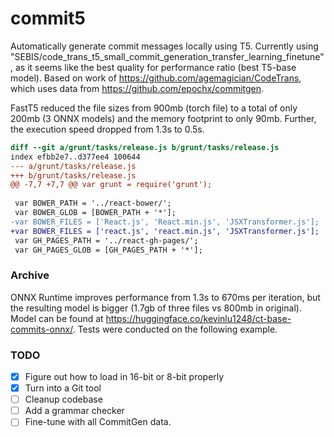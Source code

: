 # commit5
Automatically generate commit messages locally using T5. Currently using "SEBIS/code_trans_t5_small_commit_generation_transfer_learning_finetune", as it seems like the best quality for performance ratio (best T5-base model). Based on work of https://github.com/agemagician/CodeTrans, which uses data from https://github.com/epochx/commitgen.

FastT5 reduced the file sizes from 900mb (torch file) to a total of only 200mb (3 ONNX models) and the memory footprint to only 90mb. Further, the execution speed dropped from 1.3s to 0.5s.

```diff
diff --git a/grunt/tasks/release.js b/grunt/tasks/release.js
index efbb2e7..d377ee4 100644
--- a/grunt/tasks/release.js
+++ b/grunt/tasks/release.js
@@ -7,7 +7,7 @@ var grunt = require('grunt');
 
 var BOWER_PATH = '../react-bower/';
 var BOWER_GLOB = [BOWER_PATH + '*'];
-var BOWER_FILES = ['React.js', 'React.min.js', 'JSXTransformer.js'];
+var BOWER_FILES = ['react.js', 'react.min.js', 'JSXTransformer.js'];
 var GH_PAGES_PATH = '../react-gh-pages/';
 var GH_PAGES_GLOB = [GH_PAGES_PATH + '*'];
```

### Archive
ONNX Runtime improves performance from 1.3s to 670ms per iteration, but the resulting model is bigger (1.7gb of three files vs 800mb in original). Model can be found at https://huggingface.co/kevinlu1248/ct-base-commits-onnx/. Tests were conducted on the following example.

### TODO
- [x] Figure out how to load in 16-bit or 8-bit properly
- [x] Turn into a Git tool
- [ ] Cleanup codebase
- [ ] Add a grammar checker 
- [ ] Fine-tune with all CommitGen data.
